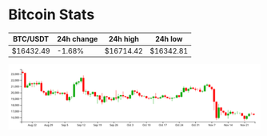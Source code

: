 # Bitcoin Stats

BTC/USDT|24h change|24h high|24h low|
|---|---|---|---|
|$16432.49|-1.68%|$16714.42|$16342.81|

<img src="./chart.svg">
